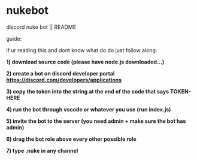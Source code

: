 # nukebot
discord nuke bot || README

guide:

if ur reading this and dont know what do do just follow along:

  **1) download source code (please have node.js downloaded...)**

  **2) create a bot on discord developer portal https://discord.com/developers/applications**

  **3) copy the token into the string at the end of the code that says TOKEN-HERE**

  **4) run the bot through vscode or whatever you use (run index.js)**

  **5) invite the bot to the server (you need admin + make sure the bot has admin)**

  **6) drag the bot role above every other possible role**

  **7) type .nuke in any channel**
